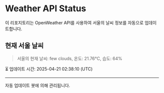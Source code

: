 
# Weather API Status

이 리포지토리는 OpenWeather API를 사용하여 서울의 날씨 정보를 자동으로 업데이트합니다.

## 현재 서울 날씨
> 서울의 현재 날씨: few clouds, 온도: 21.76°C, 습도: 64%

⏳ 업데이트 시간: 2025-04-21 02:38:10 (UTC)

---
자동 업데이트 봇에 의해 관리됩니다.
